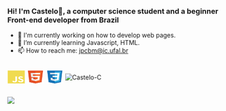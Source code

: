 ### Hi! I'm Castelo👋, a computer science student and a beginner Front-end developer from Brazil


- 🔭 I'm currently working on how to develop web pages.
- 🌱 I’m currently learning Javascript, HTML.
- 📫 How to reach me: jpcbm@ic.ufal.br

<div style="display: inline_block"><br>
  <img align="center" alt="Castelo-Js" height="30" width="40" src="https://raw.githubusercontent.com/devicons/devicon/master/icons/javascript/javascript-plain.svg">
  <img align="center" alt="Castelo-HTML" height="30" width="40" src="https://raw.githubusercontent.com/devicons/devicon/master/icons/html5/html5-original.svg">
  <img align="center" alt="Castelo-CSS" height="30" width="40" src="https://raw.githubusercontent.com/devicons/devicon/master/icons/css3/css3-original.svg">
  <img align="center" alt="Castelo-C" height="30" width="40" src="https://cdn.jsdelivr.net/gh/devicons/devicon/icons/c/c-original.svg">
</div>
    
##
    
<div>
    <a href = "mailto:jpcbm@ic.ufal.br"><img src="https://img.shields.io/badge/-Gmail-%23333?style=for-the-badge&logo=gmail&logoColor=white" target="_blank"></a>
</div>
